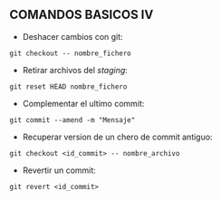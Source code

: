 ## COMANDOS BASICOS IV

* Deshacer cambios con git:

`git checkout -- nombre_fichero`

* Retirar archivos del *staging*:

`git reset HEAD nombre_fichero`

* Complementar el ultimo commit:

`git commit --amend -m "Mensaje"`

* Recuperar version de un chero de commit antiguo:

`git checkout <id_commit> -- nombre_archivo`

* Revertir un commit:

`git revert <id_commit>`
